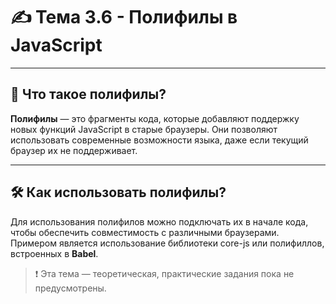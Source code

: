 # ✍️ Тема 3.6 - Полифилы в JavaScript

---

## 🧠 Что такое полифилы?

**Полифилы** — это фрагменты кода, которые добавляют поддержку новых функций JavaScript в старые браузеры. Они позволяют использовать современные возможности языка, даже если текущий браузер их не поддерживает.

---

## 🛠 Как использовать полифилы?

Для использования полифилов можно подключать их в начале кода, чтобы обеспечить совместимость с различными браузерами. Примером является использование библиотеки core-js или полифиллов, встроенных в **Babel**.

> ❗ Эта тема — теоретическая, практические задания пока не предусмотрены.